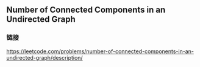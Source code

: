 ## Number of Connected Components in an Undirected Graph  
### 链接  
https://leetcode.com/problems/number-of-connected-components-in-an-undirected-graph/description/